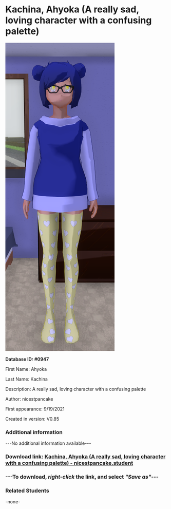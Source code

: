 # Kachina, Ahyoka (A really sad, loving character with a confusing palette)

<img src="../../Files/Images/Kachina, Ahyoka (A really sad, loving character with a confusing palette).png" title="Kachina, Ahyoka (A really sad, loving character with a confusing palette) - nicestpancake">

**Database ID: #0947**

First Name: Ahyoka

Last Name: Kachina

Description: A really sad, loving character with a confusing palette

Author: nicestpancake

First appearance: 9/19/2021

Created in version: V0.85

### Additional information

---No additional information available---

### Download link: <a href="https://raw.githubusercontent.com/Arbiter1223/Daigaku-Gurashi-Custom-Students/master/Files/Student%20Files/Kachina%2C%20Ahyoka%20(A%20really%20sad%2C%20loving%20character%20with%20a%20confusing%20palette)%20-%20nicestpancake.student">Kachina, Ahyoka (A really sad, loving character with a confusing palette) - nicestpancake.student</a>

### ---**To download, _right-click_ the link, and select _"Save as"_**---

### Related Students

-none-
